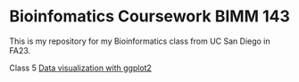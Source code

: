 # Bioinfomatics Coursework BIMM 143

This is my repository for my Bioinformatics class from UC San Diego in FA23.

Class 5 [Data visualization with ggplot2](bimm143/class05/class05.md)
